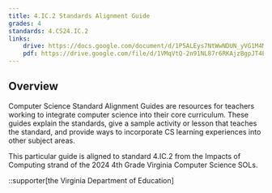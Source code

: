 ```yaml
---
title: 4.IC.2 Standards Alignment Guide
grades: 4
standards: 4.CS24.IC.2
links:
    drive: https://docs.google.com/document/d/1P5ALEys7NtWwNDUN_yVG1M4MMZNyJG9kKNQKfZdJ7mQ/edit?usp=drive_link
    pdf: https://drive.google.com/file/d/1VMqVtQ-2n91NL87r6RKAjzBgpJT4ETIQ/view?usp=drive_link
---
```


## Overview

Computer Science Standard Alignment Guides are resources for teachers working to integrate computer science into their core curriculum. These guides explain the standards, give a sample activity or lesson that teaches the standard, and provide ways to incorporate CS learning experiences into other subject areas. 

This particular guide is aligned to standard 4.IC.2 from the Impacts of Computing strand of the 2024 4th Grade Virginia Computer Science SOLs.

::supporter[the Virginia Department of Education]